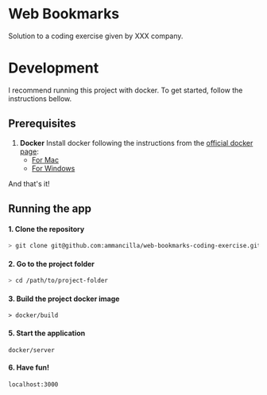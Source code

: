 # Web Bookmarks
Solution to a coding exercise given by XXX company.

# Development
I recommend running this project with docker. To get started, follow the instructions bellow.

## Prerequisites

 1. **Docker**
    Install docker following the instructions from the [official docker page](https://docs.docker.com/engine/installation/):
     - [For Mac](https://docs.docker.com/docker-for-mac/install)
     - [For Windows](https://docs.docker.com/docker-for-windows/install)

 And that's it!

## Running the app
#### 1. Clone the repository

```bash
> git clone git@github.com:ammancilla/web-bookmarks-coding-exercise.git
```

#### 2. Go to the project folder

```bash
> cd /path/to/project-folder
```

#### 3. Build the project docker image

```
> docker/build
```

#### 5. Start the application
```
docker/server
```

#### 6. Have fun!
```
localhost:3000
```
